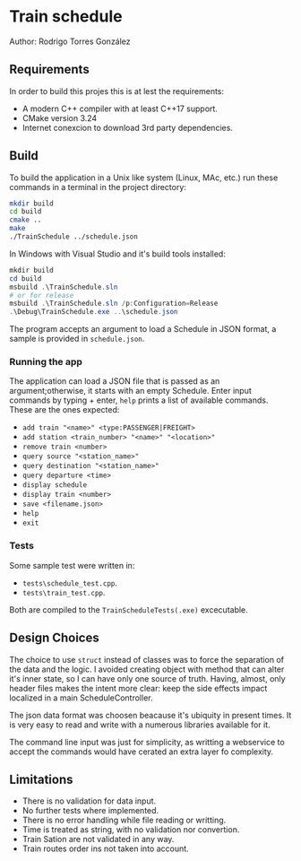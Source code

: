 # Train schedule
Author: Rodrigo Torres González


## Requirements
In order to build this projes this is at lest the requirements:
- A modern C++ compiler with at least C++17 support.
- CMake version 3.24
- Internet conexcion to download 3rd party dependencies.

## Build
To build the application in a Unix like system (Linux, MAc, etc.) run these commands in a terminal in the project directory:

```bash
mkdir build
cd build
cmake ..
make
./TrainSchedule ../schedule.json
```

In Windows with Visual Studio and it's build tools installed:

```powershell
mkdir build
cd build
msbuild .\TrainSchedule.sln
# or for release 
msbuild .\TrainSchedule.sln /p:Configuration=Release
.\Debug\TrainSchedule.exe ..\schedule.json
```
The program accepts an argument to load a Schedule in JSON format, a sample is provided in `schedule.json`.


### Running the app
The application can load a JSON file that is passed as an argument;otherwise, it starts with an empty Schedule.
Enter input commands by typing + enter, `help` prints a list of available commands.
These are the ones expected:
- `add train "<name>" <type:PASSENGER|FREIGHT>`
- `add station <train_number> "<name>" "<location>"`
- `remove train <number>`
- `query source "<station_name>"`
- `query destination "<station_name>"`
- `query departure <time>`
- `display schedule`
- `display train <number>`
- `save <filename.json>`
- `help`
- `exit`

### Tests
Some sample test were written in:
-  `tests\schedule_test.cpp`.
-  `tests\train_test.cpp`.

Both are compiled to the `TrainScheduleTests(.exe)` excecutable.

## Design Choices
The choice to use `struct` instead of classes was to force the separation of the data and the logic. I avoided creating object with method that can alter it's inner state, so I can have only one source of truth.
Having, almost, only header files makes the intent more clear: keep the side effects impact localized in a main ScheduleController.

The json data format was choosen beacause it's ubiquity in present times. It is very easy to read and write with a numerous libraries available for it.

The command line input was just for simplicity, as writting a webservice to accept the commands would have cerated an extra layer fo complexity.

## Limitations
- There is no validation for data input.
- No further tests where implemented.
- There is no error handling while file reading or  writting.
- Time is treated as string, with no validation nor convertion.
- Train Sation are not validated in any way.
- Train routes order ins not taken into account.

